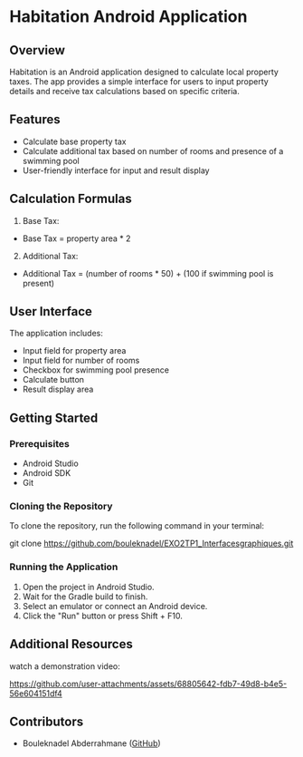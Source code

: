 # Habitation Android Application

## Overview

Habitation is an Android application designed to calculate local property taxes. The app provides a simple interface for users to input property details and receive tax calculations based on specific criteria.

## Features

- Calculate base property tax
- Calculate additional tax based on number of rooms and presence of a swimming pool
- User-friendly interface for input and result display

## Calculation Formulas

1. Base Tax:
- Base Tax = property area * 2
2. Additional Tax:
- Additional Tax = (number of rooms * 50) + (100 if swimming pool is present)

## User Interface

The application includes:
- Input field for property area
- Input field for number of rooms
- Checkbox for swimming pool presence
- Calculate button
- Result display area

## Getting Started

### Prerequisites

- Android Studio
- Android SDK
- Git

### Cloning the Repository

To clone the repository, run the following command in your terminal:

git clone https://github.com/bouleknadel/EXO2TP1_Interfacesgraphiques.git
### Running the Application

1. Open the project in Android Studio.
2. Wait for the Gradle build to finish.
3. Select an emulator or connect an Android device.
4. Click the "Run" button or press Shift + F10.
## Additional Resources

 watch a demonstration video:
 
https://github.com/user-attachments/assets/68805642-fdb7-49d8-b4e5-56e604151df4


## Contributors
- Bouleknadel Abderrahmane ([GitHub](https://github.com/bouleknadel))  

